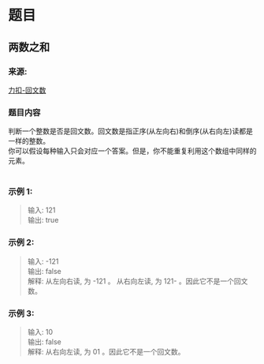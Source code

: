 # 题目

## 两数之和

### 来源:

[力扣-回文数](https://leetcode-cn.com/problems/palindrome-number/)

### 题目内容 

判断一个整数是否是回文数。回文数是指正序(从左向右)和倒序(从右向左)读都是一样的整数。<br/>
你可以假设每种输入只会对应一个答案。但是，你不能重复利用这个数组中同样的元素。<br/>
<br/>


### 示例 1:

> 输入: 121<br/>
> 输出: true<br/>


### 示例 2:

> 输入: -121<br/>
> 输出: false<br/>
> 解释: 从左向右读, 为 -121 。 从右向左读, 为 121- 。因此它不是一个回文数。<br/>


### 示例 3:

> 输入: 10<br/>
> 输出: false<br/>
> 解释: 从右向左读, 为 01 。因此它不是一个回文数。<br/>
